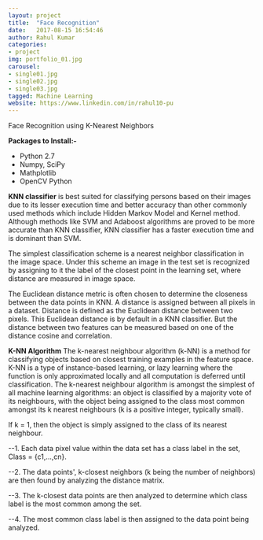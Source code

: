 ```yaml
---
layout: project
title:  "Face Recognition"
date:   2017-08-15 16:54:46
author: Rahul Kumar
categories:
- project
img: portfolio_01.jpg
carousel:
- single01.jpg
- single02.jpg
- single03.jpg
tagged: Machine Learning
website: https://www.linkedin.com/in/rahul10-pu
---
```

Face Recognition using K-Nearest Neighbors

**Packages to Install:-**

* Python 2.7
* Numpy, SciPy
* Mathplotlib
* OpenCV Python

**KNN classifier** is best suited for classifying persons based on their images due to its lesser execution time and better accuracy than other commonly used methods which include Hidden Markov Model and Kernel method. Although methods like SVM and Adaboost algorithms are proved to be more accurate than KNN classifier, KNN classifier has a faster execution time and is dominant than SVM.

The simplest classification scheme is a nearest neighbor classification in the image space. Under this scheme an image in the test set is recognized by assigning to it the label of the closest point in the learning set, where distance are measured in image space.

The Euclidean distance metric is often chosen to determine the closeness between the data points in KNN. A distance is assigned between all pixels in a dataset. Distance is defined as the Euclidean distance between two pixels. This Euclidean distance is by default in a KNN classifier. But the distance between two features can be measured based on one of the distance cosine and correlation.

**K-NN Algorithm**
The k-nearest neighbour algorithm (k-NN) is a method for classifying objects based on closest training examples in the feature space. K-NN is a type of instance-based learning, or lazy learning where the function is only approximated locally and all computation is deferred until classification.
The k-nearest neighbour algorithm is amongst the simplest of all machine learning algorithms: an object is classified by a majority vote of its neighbours, with the object being assigned to the class most common amongst its k nearest neighbours (k is a positive integer, typically small). 

If k = 1, then the object is simply assigned to the class of its nearest neighbour. 

 --1. Each data pixel value within the data set has a class label in the set, Class = {c1,...,cn}.
 
 --2. The data points', k-closest neighbors (k being the  number of neighbors) are then found by analyzing the distance matrix.
 
  --3. The k-closest data points are then analyzed to determine which class label is the most common among the set.
  
  --4. The most common class label is then assigned to the data point being analyzed. 
